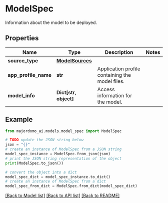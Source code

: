 # ModelSpec

Information about the model to be deployed. 

## Properties

Name | Type | Description | Notes
------------ | ------------- | ------------- | -------------
**source_type** | [**ModelSources**](ModelSources.md) |  | 
**app_profile_name** | **str** | Application profile containing the model files.  | 
**model_info** | **Dict[str, object]** | Access information for the model. | 

## Example

```python
from majordomo_ai.models.model_spec import ModelSpec

# TODO update the JSON string below
json = "{}"
# create an instance of ModelSpec from a JSON string
model_spec_instance = ModelSpec.from_json(json)
# print the JSON string representation of the object
print(ModelSpec.to_json())

# convert the object into a dict
model_spec_dict = model_spec_instance.to_dict()
# create an instance of ModelSpec from a dict
model_spec_from_dict = ModelSpec.from_dict(model_spec_dict)
```
[[Back to Model list]](../README.md#documentation-for-models) [[Back to API list]](../README.md#documentation-for-api-endpoints) [[Back to README]](../README.md)


